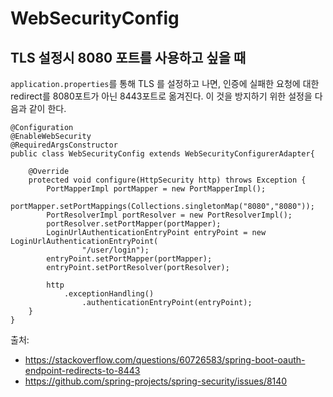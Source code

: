 # WebSecurityConfig
 
## TLS 설정시 8080 포트를 사용하고 싶을 때

`application.properties`를 통해 TLS 를 설정하고 나면, 인증에 실패한 요청에 대한 redirect를 8080포트가 아닌 8443포트로 옮겨진다. 이 것을 방지하기 위한 설정을 다음과 같이 한다.

```
@Configuration
@EnableWebSecurity
@RequiredArgsConstructor
public class WebSecurityConfig extends WebSecurityConfigurerAdapter{
 
    @Override
    protected void configure(HttpSecurity http) throws Exception {
        PortMapperImpl portMapper = new PortMapperImpl();
        portMapper.setPortMappings(Collections.singletonMap("8080","8080"));
        PortResolverImpl portResolver = new PortResolverImpl();
        portResolver.setPortMapper(portMapper);
        LoginUrlAuthenticationEntryPoint entryPoint = new LoginUrlAuthenticationEntryPoint(
                "/user/login");
        entryPoint.setPortMapper(portMapper);
        entryPoint.setPortResolver(portResolver);

        http
            .exceptionHandling()
                .authenticationEntryPoint(entryPoint);
    }
}
```

출처: 
- https://stackoverflow.com/questions/60726583/spring-boot-oauth-endpoint-redirects-to-8443
- https://github.com/spring-projects/spring-security/issues/8140
